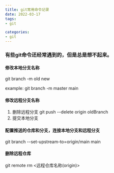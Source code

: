 ```yaml
---
title: git常用命令记录
date: 2022-03-17
tags:
- git

categories:
- git
---
```

### 有些git命令还经常遇到的，但是总是想不起来。

#### 修改本地分支名称
git branch -m old new 

example: git branch -m master main

#### 修改远程分支名称
1. 删除远程分支
git push --delete origin oldBranch
2. 提交本地分支

#### 配置推送的仓库和分支，连接本地分支和远程分支

git branch --set-upstream-to=origin/main main

#### 删除远程仓库

git remote rm <远程仓库名称(origin)>
